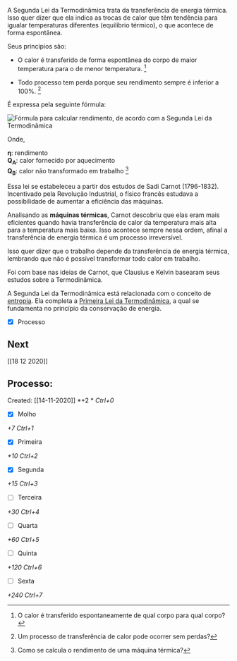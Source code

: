 A Segunda Lei da Termodinâmica trata da transferência de energia térmica. Isso quer dizer que ela indica as trocas de calor que têm tendência para igualar temperaturas diferentes (equilíbrio térmico), o que acontece de forma espontânea.

Seus princípios são:

-   O calor é transferido de forma espontânea do corpo de maior temperatura para o de menor temperatura. [^1]

[^1]: O calor é transferido espontaneamente de qual corpo para qual corpo?

-   Todo processo tem perda porque seu rendimento sempre é inferior a 100%. [^2]

[^2]: Um processo de transferência de calor pode ocorrer sem perdas?


É expressa pela seguinte fórmula:

![Fórmula para calcular rendimento, de acordo com a Segunda Lei da
Termodinâmica](https://static.todamateria.com.br/upload/fa/rm/fa_rmula_3.jpg)

Onde,

**η**: rendimento\
**Q<sub>A</sub>**: calor fornecido por aquecimento\
**Q<sub>B</sub>**: calor não transformado em trabalho
[^3]

[^3]: Como se calcula o rendimento de uma máquina térmica?

Essa lei se estabeleceu a partir dos estudos de Sadi Carnot (1796-1832). Incentivado pela Revolução Industrial, o físico francês estudava a possibilidade de aumentar a eficiência das máquinas.

Analisando as **máquinas térmicas**, Carnot descobriu que elas eram mais eficientes quando havia transferência de calor da temperatura mais alta para a temperatura mais baixa. Isso acontece sempre nessa ordem, afinal a transferência de energia térmica é um processo irreversível.

Isso quer dizer que o trabalho depende da transferência de energia térmica, lembrando que não é possível transformar todo calor em trabalho.

Foi com base nas ideias de Carnot, que Clausius e Kelvin basearam seus estudos sobre a Termodinâmica.

A Segunda Lei da Termodinâmica está relacionada com o conceito de [entropia](https://www.todamateria.com.br/entropia/). Ela completa a [Primeira Lei da Termodinâmica](https://www.todamateria.com.br/primeira-lei-da-termodinamica/), a qual se fundamenta no princípio da conservação de energia.

- [x] Processo 

## Next
[[18 12 2020]]
## Processo:
Created: [[14-11-2020]]
*+2 *  *Ctrl+0*
- [x] Molho  

*+7*  *Ctrl+1*

- [x] Primeira 

*+10*  *Ctrl+2*

- [x] Segunda

*+15*  *Ctrl+3*

- [ ] Terceira 

*+30*  *Ctrl+4*

- [ ] Quarta 

*+60*  *Ctrl+5*

- [ ] Quinta 

*+120*  *Ctrl+6*

- [ ] Sexta 

*+240*  *Ctrl+7*
